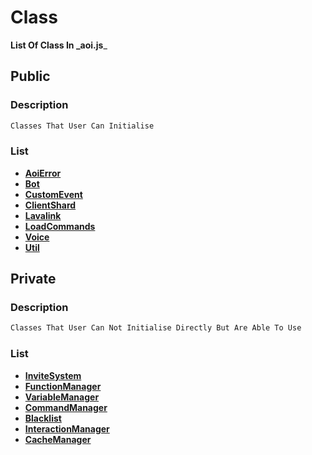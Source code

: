 # Class

**List Of Class In \_aoi.js**\_

## Public

### Description

```javascript
Classes That User Can Initialise 
```

### List

* [**AoiError**](aoiError.md)
* [**Bot**](bot.md)
* [**CustomEvent**](customEvent.md)
* [**ClientShard**](clientShard.md)
* [**Lavalink**](lavalink.md)
* [**LoadCommands**](loadCommands.md)
* [**Voice**](voice.md)
* [**Util**](util.md)

## Private

### Description

```javascript
Classes That User Can Not Initialise Directly But Are Able To Use
```

### List

* [**InviteSystem**](inviteSystem.md)
* [**FunctionManager**](functionManager.md)
* [**VariableManager**](variableManager.md)
* [**CommandManager**](commandManager.md)
* [**Blacklist**](blacklist.md)
* [**InteractionManager**](interactionManager.md)
* [**CacheManager**](cacheManager.md)
